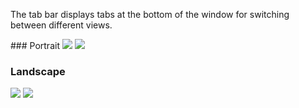 The tab bar displays tabs at the bottom of the window for switching between different views.

<!-- prettier-ignore-start -->

<DisplayToggle onText="Dark" offText="Light" label="Theme Switcher">
### Portrait

<img className="off" src="https://static2.sharepointonline.com/files/fabric/fabric-website/images/controls/ios/updated/img_tabbar_01_portrait_light.png?text=LightMode" />
<img className="on" src="https://static2.sharepointonline.com/files/fabric/fabric-website/images/controls/ios/updated/img_tabbar_01_portrait_dark.png?text=DarkMode" />

### Landscape

<img className="off" src="https://static2.sharepointonline.com/files/fabric/fabric-website/images/controls/ios/updated/img_tabbar_02_landscape_light.png?text=LightMode" />
<img className="on" src="https://static2.sharepointonline.com/files/fabric/fabric-website/images/controls/ios/updated/img_tabbar_02_landscape_dark.png?text=DarkMode" />

</DisplayToggle>
<!-- prettier-ignore-end -->
